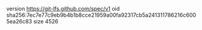 version https://git-lfs.github.com/spec/v1
oid sha256:7ec7e77c9eb9b4b1b8cce21959a00fa92317cb5a241311786216c6005ea26c83
size 4526
